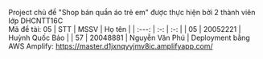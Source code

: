 Project chủ đề "Shop bán quần áo trẻ em" được thực hiện bởi 2 thành viên lớp DHCNTT16C <br/>
Mã đề tài: 05
| STT | MSSV  | Họ tên |
| :---:   | :-: | :-: |
| 05 | 20052221 | Huỳnh Quốc Bảo |
| 57 | 20048881 | Nguyễn Văn Phú |
Deployment bằng AWS Amplify: https://master.d1jxnqyyjmv8ic.amplifyapp.com/

